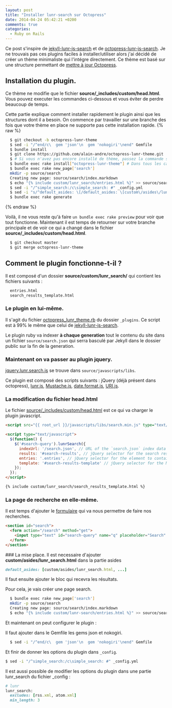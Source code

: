 ```yaml
---
layout: post
title: "Installer lunr-search sur Octopress"
date: 2014-04-24 05:42:21 +0200
comments: true
categories:
  - Ruby on Rails
---
```


Ce post s'inspire de [jekyll-lunr-js-search](https://github.com/slashdotdash/jekyll-lunr-js-search) et de [octopress-lunr-js-search](https://github.com/yortz/octopress-lunr-js-search/blob/master/plugins/search_generator.rb). Je ne trouvais pas ces plugins faciles à installer/utiliser alors j'ai décidé de créer un thème minimaliste qui l'intégre directement. Ce thème est basé sur une structure permettant de [mettre à jour Octopress](http://octopress.org/docs/updating/).

## Installation du plugin.
Ce thème ne modifie que le fichier **source/_includes/custom/head.html**.
Vous pouvez executer les commandes ci-dessous et vous éviter de perdre beaucoup de temps.

Cette partie explique comment installer rapidement le plugin ainsi que les structures dont il a besoin. On commence par travailler sur une branche des fois que votre thème en place ne supporte pas cette installation rapide.
{% raw %}
```bash Installer le plugin et ses dépendances
  $ git checkout -b octopress-lunr-theme
  $ sed -i "/^end/c\  gem 'json'\n  gem 'nokogiri'\nend" Gemfile
  $ bundle install
  $ git clone https://github.com/alain-andre/octopress-lunr-theme.git .themes/octopress-lunr-theme
  $ # Si vous n'avez pas encore installé de thème, passez la commande suivante : bundle exec rake install
  $ bundle exec rake install["octopress-lunr-theme"] # Dans tous les cas
  $ bundle exec rake new_page['search']
  mkdir -p source/search
  Creating new page: source/search/index.markdown
  $ echo "{% include custom/lunr_search/entries.html %}" >> source/search/index.markdown
  $ sed -i "/^simple_search:/c\simple_search: #" _config.yml
  $ sed -i "s/^default_asides: \[/default_asides: \[custom\/asides\/lunr_search.html, /" _config.yml
  $ bundle exec rake generate
```
{% endraw %}

Voilà, il ne vous reste qu'à faire `un bundle exec rake preview` pour voir que tout fonctionne. Maintenant il est temps de retourner sur votre branche principale et de voir ce qui a changé dans le fichier **source/_includes/custom/head.html**.
```bash
  $ git checkout master
  $ git merge octopress-lunr-theme
```

## Comment le plugin fonctionne-t-il ?
Il est composé d'un dossier **source/custom/lunr_search/** qui contient les fichiers suivants :
```bash ls source/custom/lunr_search/
  entries.html
  search_results_template.html
```

### Le plugin en lui-même.
Il s'agit du fichier [octopress_lunr_theme.rb](https://github.com/alain-andre/octopress-lunr-theme/blob/master/plugins/octopress_lunr_theme.rb) du dossier `_plugins`. Ce script est à 99% le même que celui de [jekyll-lunr-js-search](https://github.com/slashdotdash/jekyll-lunr-js-search).

Le plugin ruby va indexer **à chaque generation** tout le contenu du site dans un fichier `source/search.json` qui serra basculé par Jekyll dans le dossier public sur la fin de la generation.

### Maintenant on va passer au plugin jquery.
[jquery.lunr.search.js](https://github.com/alain-andre/octopress-lunr-theme/tree/master/source/javascripts/libs/jquery.lunr.search.js) se trouve dans `source/javascripts/libs`.

Ce plugin est composé des scripts suivants : jQuery (déjà présent dans octopress), [lunr.js](http://lunrjs.com/), [Mustache.js](https://github.com/janl/mustache.js), [date.format.js](http://blog.stevenlevithan.com/archives/date-time-format), [URI.js](http://medialize.github.com/URI.js/).

### La modification du fichier head.html
Le fichier [source/_includes/custom/head.html](https://github.com/alain-andre/octopress-lunr-theme/blob/master/source/_includes/custom/head.html) est ce qui va charger le plugin javascript.
```html source/_includes/custom/head.html
<script src="{{ root_url }}/javascripts/libs/search.min.js" type="text/javascript" charset="utf-8"></script>

<script type="text/javascript">
  $(function() {
    $('#search-query').lunrSearch({
      indexUrl: '/search.json', // URL of the `search.json` index data for your site
      results: '#search-results', // jQuery selector for the search results container
      entries: '.entries', // jQuery selector for the element to contain the results list, must be a child of the results element above.
      template: '#search-results-template' // jQuery selector for the Mustache.js template
    });
  });
</script>

{% include custom/lunr_search/search_results_template.html %}
```

### La page de recherche en elle-même.
Il est temps d'ajouter le [formulaire](https://github.com/alain-andre/octopress-lunr-theme/blob/master/source/_includes/custom/asides/lunr_search.html) qui va nous permettre de faire nos recherches.
```html source/_includes/custom/aside/lunr_search.html
<section id="search">
  <form action="/search" method="get">
    <input type="text" id="search-query" name="q" placeholder="Search" autocomplete="off">
  </form>
</section>
```

### La mise place.
Il est necessaire d'ajouter **custom/asides/lunr_search.html** dans la partie asides
```ruby _config
default_asides: [custom/asides/lunr_search.html, ...]
```

Il faut ensuite ajouter le bloc qui recevra les résultats.

Pour cela, je vais créer une page search.
```bash
  $ bundle exec rake new_page['search']
  mkdir -p source/search
  Creating new page: source/search/index.markdown
  $ echo "{% include custom/lunr-search/entries.html %}" >> source/search/index.markdown
```

Et maintenant on peut configurer le plugin :

Il faut ajouter dans le Gemfile les gems json et nokogiri.
```bash Ajout des gems necessaires
  $ sed -i "/^end/c\  gem 'json'\n  gem 'nokogiri'\nend" Gemfile
```
Et finir de donner les options du plugin dans `_config`.
```bash
$ sed -i "/^simple_search:/c\simple_search: #" _config.yml
```

Il est aussi possible de modifier les options du plugin dans une partie lunr_search du fichier _config :
```ruby _config
# lunr
lunr_search:
  excludes: [rss.xml, atom.xml]
  min_length: 3
```
